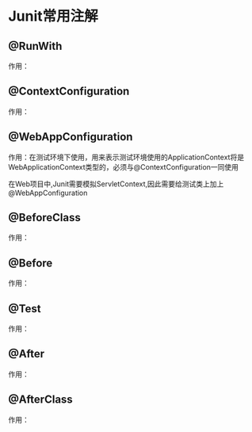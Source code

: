# Junit常用注解

## @RunWith

作用：

## @ContextConfiguration

作用：

## @WebAppConfiguration

作用：在测试环境下使用，用来表示测试环境使用的ApplicationContext将是WebApplicationContext类型的，必须与@ContextConfiguration一同使用

在Web项目中,Junit需要模拟ServletContext,因此需要给测试类上加上@WebAppConfiguration

## @BeforeClass

作用：

## @Before

作用：

## @Test

作用：

## @After

作用：

## @AfterClass

作用：
